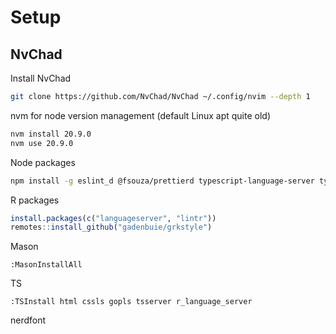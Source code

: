 # Setup

## NvChad

Install NvChad

```bash
git clone https://github.com/NvChad/NvChad ~/.config/nvim --depth 1
```

nvm for node version management (default Linux apt quite old)

```bash
nvm install 20.9.0
nvm use 20.9.0
```

Node packages

```bash
npm install -g eslint_d @fsouza/prettierd typescript-language-server typescript
```

R packages

```r
install.packages(c("languageserver", "lintr"))
remotes::install_github("gadenbuie/grkstyle")
```

Mason

```
:MasonInstallAll
```

TS

```
:TSInstall html cssls gopls tsserver r_language_server
```

nerdfont
